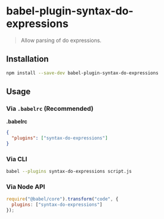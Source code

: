 # babel-plugin-syntax-do-expressions

> Allow parsing of do expressions.

## Installation

```sh
npm install --save-dev babel-plugin-syntax-do-expressions
```

## Usage

### Via `.babelrc` (Recommended)

**.babelrc**

```json
{
  "plugins": ["syntax-do-expressions"]
}
```

### Via CLI

```sh
babel --plugins syntax-do-expressions script.js
```

### Via Node API

```javascript
require("@babel/core").transform("code", {
  plugins: ["syntax-do-expressions"]
});
```

